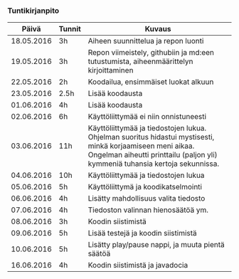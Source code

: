 ﻿### Tuntikirjanpito
Päivä | Tunnit | Kuvaus
--------------- | ----- | ------
18.05.2016 | 3h | Aiheen suunnittelua ja repon luonti
19.05.2016 | 3h | Repon viimeistely, githubiin ja md:een tutustumista, aiheenmäärittelyn kirjoittaminen
22.05.2016 | 2h | Koodailua, ensimmäiset luokat alkuun
23.05.2016 | 2.5h | Lisää koodausta
01.06.2016 | 4h | Lisää koodausta
02.06.2016 | 6h | Käyttöliittymää ei niin onnistuneesti
03.06.2016 | 11h | Käyttöliittymää ja tiedostojen lukua. Ohjelman suoritus hidastui mystisesti, minkä korjaamiseen meni aikaa. Ongelman aiheutti printtailu (paljon yli) kymmeniä tuhansia kertoja sekunnissa.  
04.06.2016 | 10h | Käyttöliittymää ja tiedostojen lukua
05.06.2016 | 5h | Käyttöliittymä ja koodikatselmointi
06.06.2016 | 4h | Lisätty mahdollisuus valita tiedosto
07.06.2016 | 4h | Tiedoston valinnan hienosäätöä ym.
08.06.2016 | 3h | Koodin siistimistä
09.06.2016 | 5h | Lisää testejä ja koodin siistimistä
10.06.2016 | 5h | Lisätty play/pause nappi, ja muuta pientä säätöä
16.06.2016 | 4h | Koodin siistimistä ja javadocia

